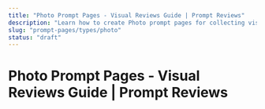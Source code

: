 ```yaml
---
title: "Photo Prompt Pages - Visual Reviews Guide | Prompt Reviews"
description: "Learn how to create Photo prompt pages for collecting visual reviews with customer photos. Perfect for showcasing real results."
slug: "prompt-pages/types/photo"
status: "draft"
---
```


# Photo Prompt Pages - Visual Reviews Guide | Prompt Reviews

